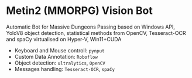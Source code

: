 # Metin2 (MMORPG) Vision Bot

Automatic Bot for Massive Dungeons Passing based on Windows API, YoloV8 object detection, statistical methods from OpenCV, Tesseract-OCR and spaCy virtualised on Hyper-V, Win11+CUDA

- Keyboard and Mouse controll: `pynput`
- Custom Data Annotation: `Roboflow`
- Object detection: `ultralytics`, `OpenCV`
- Messages handling: `Tesseract-OCR`, `spaCy`
